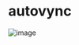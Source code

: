 # autovync
![image](https://eventos.ecommercebrasil.com.br/forum/wp-content/uploads/sites/108/2020/06/jadlog_capavideo.png)
